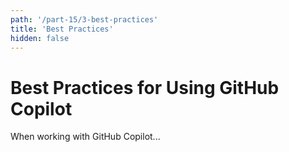 ```yaml
---
path: '/part-15/3-best-practices'
title: 'Best Practices'
hidden: false
---
```


# Best Practices for Using GitHub Copilot

When working with GitHub Copilot...
